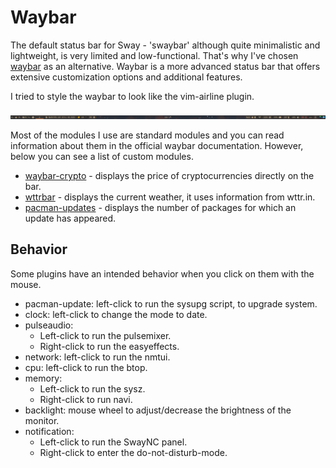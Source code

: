 # Waybar

The default status bar for Sway - 'swaybar' although quite minimalistic and
lightweight, is very limited and low-functional. That's why I've chosen
[waybar](https://github.com/Alexays/Waybar/) as an alternative. Waybar is a
more advanced status bar that offers extensive customization options and
additional features.

I tried to style the waybar to look like the vim-airline plugin.

![waybar](waybar.png "Waybar")

Most of the modules I use are standard modules and you can read information
about them in the official waybar documentation. However, below you can see
a list of custom modules.

- [waybar-crypto](https://github.com/Chadsr/waybar-crypto/) - displays the price
  of cryptocurrencies directly on the bar.
- [wttrbar](https://github.com/bjesus/wttrbar/) - displays the current weather,
  it uses information from wttr.in.
- [pacman-updates](https://github.com/coffebar/waybar-module-pacman-updates/) -
  displays the number of packages for which an update has appeared.

## Behavior

Some plugins have an intended behavior when you click on them with the mouse.

- pacman-update: left-click to run the sysupg script, to upgrade system.
- clock: left-click to change the mode to date.
- pulseaudio:
  - Left-click to run the pulsemixer.
  - Right-click to run the easyeffects.
- network: left-click to run the nmtui.
- cpu: left-click to run the btop.
- memory:
  - Left-click to run the sysz.
  - Right-click to run navi.
- backlight: mouse wheel to adjust/decrease the brightness of the monitor.
- notification:
  - Left-click to run the SwayNC panel.
  - Right-click to enter the do-not-disturb-mode.
